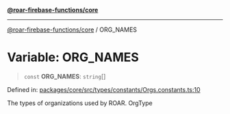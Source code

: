 [**@roar-firebase-functions/core**](../README.md)

***

[@roar-firebase-functions/core](../README.md) / ORG\_NAMES

# Variable: ORG\_NAMES

> `const` **ORG\_NAMES**: `string`[]

Defined in: [packages/core/src/types/constants/Orgs.constants.ts:10](https://github.com/yeatmanlab/roar-firebase-functions/blob/24ea7b8e0f05ba2fca7d62901c43f15726f15a89/packages/core/src/types/constants/Orgs.constants.ts#L10)

The types of organizations used by ROAR.
 OrgType
